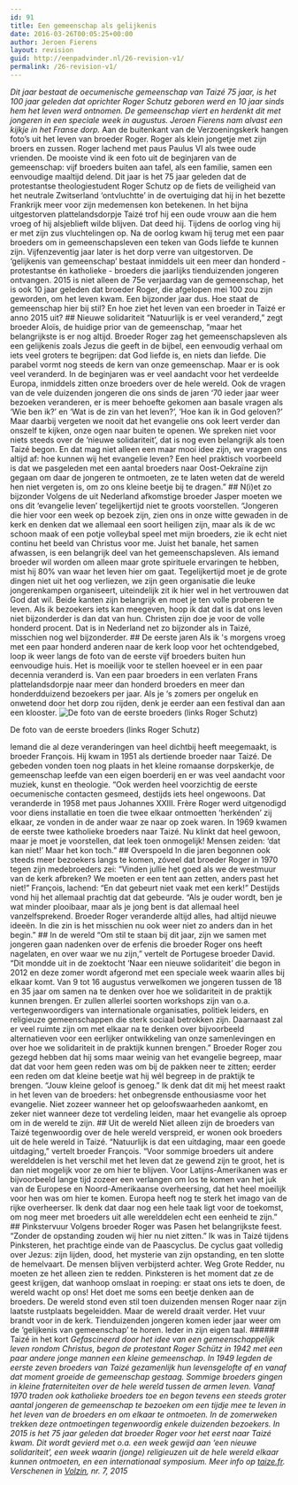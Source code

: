 ```yaml
---
id: 91
title: Een gemeenschap als gelijkenis
date: 2016-03-26T00:05:25+00:00
author: Jeroen Fierens
layout: revision
guid: http://eenpadvinder.nl/26-revision-v1/
permalink: /26-revision-v1/
---
```

_Dit jaar bestaat de oecumenische gemeenschap van Taizé 75 jaar, is het 100 jaar geleden dat oprichter Roger Schutz geboren werd en 10 jaar sinds hem het leven werd ontnomen. De gemeenschap viert en herdenkt dit met jongeren in een speciale week in augustus. Jeroen Fierens nam alvast een kijkje in het Franse dorp._  Aan de buitenkant van de Verzoeningskerk hangen foto’s uit het leven van broeder Roger. Roger als klein jongetje met zijn broers en zussen. Roger lachend met paus Paulus VI als twee oude vrienden. De mooiste vind ik een foto uit de beginjaren van de gemeenschap: vijf broeders buiten aan tafel, als een familie, samen een eenvoudige maaltijd delend. Dit jaar is het 75 jaar geleden dat de protestantse theologiestudent Roger Schutz op de fiets de veiligheid van het neutrale Zwitserland ‘ontvluchtte’ in de overtuiging dat hij in het bezette Frankrijk meer voor zijn medemensen kon betekenen. In het bijna uitgestorven plattelandsdorpje Taizé trof hij een oude vrouw aan die hem vroeg of hij alsjeblieft wilde blijven. Dat deed hij. Tijdens de oorlog ving hij er met zijn zus vluchtelingen op. Na de oorlog kwam hij terug met een paar broeders om in gemeenschapsleven een teken van Gods liefde te kunnen zijn. Vijfenzeventig jaar later is het dorp verre van uitgestorven. De ‘gelijkenis van gemeenschap’ bestaat inmiddels uit een meer dan honderd - protestantse én katholieke - broeders die jaarlijks tienduizenden jongeren ontvangen. 2015 is niet alleen de 75e verjaardag van de gemeenschap, het is ook 10 jaar geleden dat broeder Roger, die afgelopen mei 100 zou zijn geworden, om het leven kwam. Een bijzonder jaar dus. Hoe staat de gemeenschap hier bij stil? En hoe ziet het leven van een broeder in Taizé er anno 2015 uit?  ## Nieuwe solidariteit  “Natuurlijk is er veel veranderd,” zegt broeder Aloïs, de huidige prior van de gemeenschap, “maar het belangrijkste is er nog altijd. Broeder Roger zag het gemeenschapsleven als een gelijkenis zoals Jezus die geeft in de bijbel, een eenvoudig verhaal om iets veel groters te begrijpen: dat God liefde is, en niets dan liefde. Die parabel vormt nog steeds de kern van onze gemeenschap. Maar er is ook veel veranderd. In de beginjaren was er veel aandacht voor het verdeelde Europa, inmiddels zitten onze broeders over de hele wereld. Ook de vragen van de vele duizenden jongeren die ons sinds de jaren ‘70 ieder jaar weer bezoeken veranderen, er is meer behoefte gekomen aan basale vragen als ‘Wie ben ik?’ en ‘Wat is de zin van het leven?’, ‘Hoe kan ik in God geloven?’ Maar daarbij vergeten we nooit dat het evangelie ons ook leert verder dan onszelf te kijken, onze ogen naar buiten te openen. We spreken niet voor niets steeds over de ‘nieuwe solidariteit’, dat is nog even belangrijk als toen Taizé begon. En dat mag niet alleen een maar mooi idee zijn, we vragen ons altijd af: hoe kunnen wij het evangelie leven? Een heel praktisch voorbeeld is dat we pasgeleden met een aantal broeders naar Oost-Oekraïne zijn gegaan om daar de jongeren te ontmoeten, ze te laten weten dat de wereld hen niet vergeten is, om zo ons kleine beetje bij te dragen.”  ## N(i)et zo bijzonder  Volgens de uit Nederland afkomstige broeder Jasper moeten we ons dit ‘evangelie leven’ tegelijkertijd niet te groots voorstellen. “Jongeren die hier voor een week op bezoek zijn, zien ons in onze witte gewaden in de kerk en denken dat we allemaal een soort heiligen zijn, maar als ik de wc schoon maak of een potje volleybal speel met mijn broeders, zie ik echt niet continu het beeld van Christus voor me. Juist het banale, het samen afwassen, is een belangrijk deel van het gemeenschapsleven. Als iemand broeder wil worden om alleen maar grote spirituele ervaringen te hebben, mist hij 80% van waar het leven hier om gaat. Tegelijkertijd moet je de grote dingen niet uit het oog verliezen, we zijn geen organisatie die leuke jongerenkampen organiseert, uiteindelijk zit ik hier wel in het vertrouwen dat God dat wil. Beide kanten zijn belangrijk en moet je ten volle proberen te leven. Als ik bezoekers iets kan meegeven, hoop ik dat dat is dat ons leven niet bijzonderder is dan dat van hun. Christen zijn doe je voor de volle honderd procent. Dat is in Nederland net zo bijzonder als in Taizé, misschien nog wel bijzonderder.  ## De eerste jaren  Als ik 's morgens vroeg met een paar honderd anderen naar de kerk loop voor het ochtendgebed, loop ik weer langs de foto van de eerste vijf broeders buiten hun eenvoudige huis. Het is moeilijk voor te stellen hoeveel er in een paar decennia veranderd is. Van een paar broeders in een verlaten Frans plattelandsdorpje naar meer dan honderd broeders en meer dan honderdduizend bezoekers per jaar. Als je ‘s zomers per ongeluk en onwetend door het dorp zou rijden, denk je eerder aan een festival dan aan een klooster.  ![De foto van de eerste broeders (links Roger Schutz)](/content/images/2015/09/foto-eerste-broeders.JPG) <p class="onderschrift">De foto van de eerste broeders (links Roger Schutz)</p>  Iemand die al deze veranderingen van heel dichtbij heeft meegemaakt, is broeder François. Hij kwam in 1951 als dertiende broeder naar Taizé. De gebeden vonden toen nog plaats in het kleine romaanse dorpskerkje, de gemeenschap leefde van een eigen boerderij en er was veel aandacht voor muziek, kunst en theologie. “Ook werden heel voorzichtig de eerste oecumenische contacten gesmeed, destijds iets heel ongewoons. Dat veranderde in 1958 met paus Johannes XXIII. Frère Roger werd uitgenodigd voor diens installatie en toen die twee elkaar ontmoetten ‘herkénden’ zij elkaar, ze vonden in de ander waar ze naar op zoek waren. In 1969 kwamen de eerste twee katholieke broeders naar Taizé. Nu klinkt dat heel gewoon, maar je moet je voorstellen, dat leek toen onmogelijk! Mensen zeiden: ‘dat kan niet!’ Maar het kon toch.”  ## Overspoeld  In die jaren begonnen ook steeds meer bezoekers langs te komen, zóveel dat broeder Roger in 1970 tegen zijn medebroeders zei: “Vinden jullie het goed als we de westmuur van de kerk afbreken? We moeten er een tent aan zetten, anders past het niet!” François, lachend: “En dat gebeurt niet vaak met een kerk!” Destijds vond hij het allemaal prachtig dat dat gebeurde. “Als je ouder wordt, ben je wat minder plooibaar, maar als je jong bent is dat allemaal heel vanzelfsprekend. Broeder Roger veranderde altijd alles, had altijd nieuwe ideeën. In die zin is het misschien nu ook weer niet zo anders dan in het begin.”  ## In de wereld  “Om stil te staan bij dit jaar, zijn we samen met jongeren gaan nadenken over de erfenis die broeder Roger ons heeft nagelaten, en over waar we nu zijn,” vertelt de Portugese broeder David. “Dit mondde uit in de zoektocht ‘Naar een nieuwe solidariteit’ die begon in 2012 en deze zomer wordt afgerond met een speciale week waarin alles bij elkaar komt. Van 9 tot 16 augustus verwelkomen we jongeren tussen de 18 en 35 jaar om samen na te denken over hoe we solidariteit in de praktijk kunnen brengen. Er zullen allerlei soorten workshops zijn van o.a. vertegenwoordigers van internationale organisaties, politiek leiders, en religieuze gemeenschappen die sterk sociaal betrokken zijn. Daarnaast zal er veel ruimte zijn om met elkaar na te denken over bijvoorbeeld alternatieven voor een eerlijker ontwikkeling van onze samenlevingen en over hoe we solidariteit in de praktijk kunnen brengen.” Broeder Roger zou gezegd hebben dat hij soms maar weinig van het evangelie begreep, maar dat dat voor hem geen reden was om bij de pakken neer te zitten; eerder een reden om dat kleine beetje wat hij wél begreep in de praktijk te brengen. “Jouw kleine geloof is genoeg.” Ik denk dat dit mij het meest raakt in het leven van de broeders: het onbegrensde enthousiasme voor het evangelie. Niet zozeer wanneer het op geloofswaarheden aankomt, en zeker niet wanneer deze tot verdeling leiden, maar het evangelie als oproep om in de wereld te zijn.  ## Uit de wereld  Niet alleen zijn de broeders van Taizé tegenwoordig over de hele wereld verspreid, er wonen ook broeders uit de hele wereld in Taizé. “Natuurlijk is dat een uitdaging, maar een goede uitdaging,” vertelt broeder François. “Voor sommige broeders uit andere werelddelen is het verschil met het leven dat ze gewend zijn te groot, het is dan niet mogelijk voor ze om hier te blijven. Voor Latijns-Amerikanen was er bijvoorbeeld lange tijd zozeer een verlangen om los te komen van het juk van de Europese en Noord-Amerikaanse overheersing, dat het heel moeilijk voor hen was om hier te komen. Europa heeft nog te sterk het imago van de rijke overheerser. Ik denk dat daar nog een hele taak ligt voor de toekomst, om nog meer met broeders uit alle werelddelen echt een eenheid te zijn.”  ## Pinkstervuur  Volgens broeder Roger was Pasen het belangrijkste feest. “Zonder de opstanding zouden wij hier nu niet zitten.” Ik was in Taizé tijdens Pinksteren, het prachtige einde van de Paascyclus. De cyclus gaat volledig over Jezus: zijn lijden, dood, het mysterie van zijn opstanding, en ten slotte de hemelvaart. De mensen blijven verbijsterd achter. Weg Grote Redder, nu moeten ze het alleen zien te redden. Pinksteren is het moment dat ze de geest krijgen, dat wanhoop omslaat in roeping: er staat ons iets te doen, de wereld wacht op ons! Het doet me soms een beetje denken aan de broeders. De wereld stond even stil toen duizenden mensen Roger naar zijn laatste rustplaats begeleidden. Maar de wereld draait verder. Het vuur brandt voor in de kerk. Tienduizenden jongeren komen ieder jaar weer om de ‘gelijkenis van gemeenschap’ te horen. Ieder in zijn eigen taal.  ###### Taizé in het kort  _Gefascineerd door het idee van een gemeenschappelijk leven rondom Christus, begon de protestant Roger Schütz in 1942 met een paar andere jonge mannen een kleine gemeenschap. In 1949 legden de eerste zeven broeders van Taizé gezamenlijk hun levensgelofte af en vanaf dat moment groeide de gemeenschap gestaag. Sommige broeders gingen in kleine fraterniteiten over de hele wereld tussen de armen leven. Vanaf 1970 traden ook katholieke broeders toe en begon tevens een steeds groter aantal jongeren de gemeenschap te bezoeken om een tijdje mee te leven in het leven van de broeders en om elkaar te ontmoeten. In de zomerweken trekken deze ontmoetingen tegenwoordig enkele duizenden bezoekers. In 2015 is het 75 jaar geleden dat broeder Roger voor het eerst naar Taizé kwam. Dit wordt gevierd met o.a. een week gewijd aan ‘een nieuwe solidariteit’, een week waarin (jonge) religieuzen uit de hele wereld elkaar kunnen ontmoeten, en een internationaal symposium. Meer info op [taize.fr](http://www.taize.fr/nl)._  *Verschenen in [Volzin](http://eenpadvinder.nl/tag/volzin/), nr. 7, 2015*